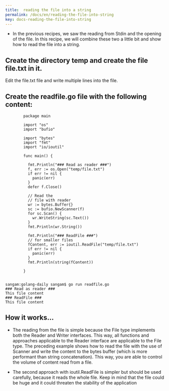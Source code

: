 ```yaml
---
title:  reading the file into a string
permalink: /docs/en/reading-the-file-into-string
key: docs-reading-the-file-into-string
---
```



- In the previous recipes, we saw the reading from Stdin and the opening of the file.
In this recipe, we will combine these two a little bit and show how to read the file into a string.

## Create the directory temp and create the file file.txt in it.
Edit the file.txt file and write multiple lines into the file.

## Create the readfile.go file with the following content:
```
        package main

        import "os"
        import "bufio"

        import "bytes"
        import "fmt"
        import "io/ioutil"

        func main() {

          fmt.Println("### Read as reader ###")
          f, err := os.Open("temp/file.txt")
          if err != nil {
            panic(err)
          }
          defer f.Close()

          // Read the
          // file with reader
          wr := bytes.Buffer{}
          sc := bufio.NewScanner(f)
          for sc.Scan() {
            wr.WriteString(sc.Text())
          }
          fmt.Println(wr.String())

          fmt.Println("### ReadFile ###")
          // for smaller files
          fContent, err := ioutil.ReadFile("temp/file.txt")
          if err != nil {
            panic(err)
          }
          fmt.Println(string(fContent))

        }


```
```
sangam:golang-daily sangam$ go run readfile.go
### Read as reader ###
This file content
### ReadFile ###
This file content

```

## How it works...

- The reading from the file is simple because the File type implements both the Reader and Writer interfaces. 
This way, all functions and approaches applicable to the Reader interface are applicable to the File type.
The preceding example shows how to read the file with the use of Scanner and write the content to the bytes buffer (which is more performant than string concatenation). This way, you are able to control the volume of content read from a file.

- The second approach with ioutil.ReadFile is simpler but should be used carefully, because it reads the whole file. Keep in mind that the file could be huge and it could threaten the stability of the application
